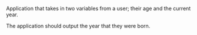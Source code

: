 Application that takes in two variables from a user; their age and the current year.

The application should  output the year that they were born.